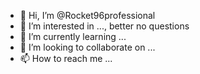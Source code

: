 - 👋 Hi, I’m @Rocket96professional
- 👀 I’m interested in ..., better no questions
- 🌱 I’m currently learning ...
- 💞️ I’m looking to collaborate on ...
- 📫 How to reach me ...

<!---
Rocket96professional/Rocket96professional is a ✨ special ✨ repository because its `README.md` (this file) appears on your GitHub profile.
You can click the Preview link to take a look at your changes.
--->
